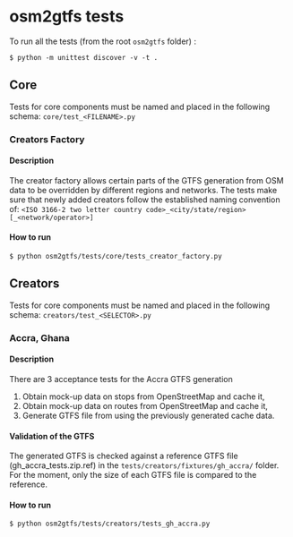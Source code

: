osm2gtfs tests
==============

To run all the tests (from the root `osm2gtfs` folder) :

    $ python -m unittest discover -v -t .

## Core

Tests for core components must be named and placed in the following schema:
  `core/test_<FILENAME>.py`

### Creators Factory

#### Description

The creator factory allows certain parts of the GTFS generation from OSM data
to be overridden by different regions and networks. The tests make sure that
newly added creators follow the established naming convention of:
 `<ISO 3166-2 two letter country code>_<city/state/region>[_<network/operator>]`

#### How to run

    $ python osm2gtfs/tests/core/tests_creator_factory.py

## Creators

Tests for core components must be named and placed in the following schema:
  `creators/test_<SELECTOR>.py`

### Accra, Ghana

#### Description

There are 3 acceptance tests for the Accra GTFS generation

1. Obtain mock-up data on stops from OpenStreetMap and cache it,
1. Obtain mock-up data on routes from OpenStreetMap and cache it,
1. Generate GTFS file from using the previously generated cache data.

#### Validation of the GTFS

The generated GTFS is checked against a reference GTFS file (gh_accra_tests.zip.ref)
in the `tests/creators/fixtures/gh_accra/` folder. For the moment, only the size of each GTFS file is compared to the reference.

#### How to run

    $ python osm2gtfs/tests/creators/tests_gh_accra.py
